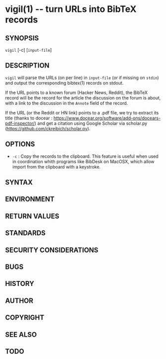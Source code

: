 vigil(1) -- turn URLs into BibTeX records
=========================================

## SYNOPSIS
`vigil` [-c] [`input-file`]

## DESCRIPTION
`vigil` will parse the URLs (on per line) in `input-file` (or if missing on `stdin`) and output the corresponding bibtex(1) records on stdout.

If the URL points to a known forum (Hacker News, Reddit), the BibTeX record will be the record for the article the discussion on the forum is about, with a link to the discussion in the `Annote` field of the record.

If the URL (or the Reddit or HN link) points to a .pdf file, we try to extract its title (thanks to docear : https://www.docear.org/software/add-ons/docears-pdf-inspector/) and get a citation using Google Scholar via scholar.py (https://github.com/ckreibich/scholar.py).

## OPTIONS

* `-c` :
Copy the records to the clipboard. This feature is useful when used in coordination whith programs like BibDesk on MacOSX, which allow import from the clipboard with a keystroke.

## SYNTAX
## ENVIRONMENT
## RETURN VALUES
## STANDARDS
## SECURITY CONSIDERATIONS
## BUGS
## HISTORY
## AUTHOR
## COPYRIGHT
## SEE ALSO
## TODO

